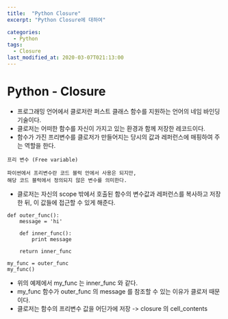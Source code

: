 ```yaml
---
title:  "Python Closure"
excerpt: "Python Closure에 대하여"

categories:
  - Python
tags:
  - Closure
last_modified_at: 2020-03-07T021:13:00
---
```


# Python - Closure

* 프로그래밍 언어에서 클로저란 퍼스트 클래스 함수를 지원하는 언어의 네임 바인딩 기술이다.
* 클로저는 어떠한 함수를 자신이 가지고 있는 환경과 함께 저장한 레코드이다.
* 함수가 가진 프리변수를 클로저가 만들어지는 당시의 값과 레퍼런스에 매핑하여 주는 역할을 한다.

`프리 변수 (Free variable)`

```
파이썬에서 프리변수란 코드 블럭 안에서 사용은 되지만, 
해당 코드 블럭에서 정의되지 않은 변수를 의미한다.
```

* 클로저는 자신의 scope 밖에서 호출된 함수의 변수값과 레퍼런스를 복사하고 저장한 뒤, 이 값들에 접근할 수 있게 해준다.

```
def outer_func():
    message = 'hi'
    
    def inner_func():
        print message
    
    return inner_func

my_func = outer_func
my_func()
```

* 위의 예제에서 my_func 는 inner_func 와 같다.
* my_func 함수가 outer_func 의 message 를 참조할 수 있는 이유가 클로저 때문이다.
* 클로저는 함수의 프리변수 값을 어딘가에 저장 -> closure 의 cell_contents